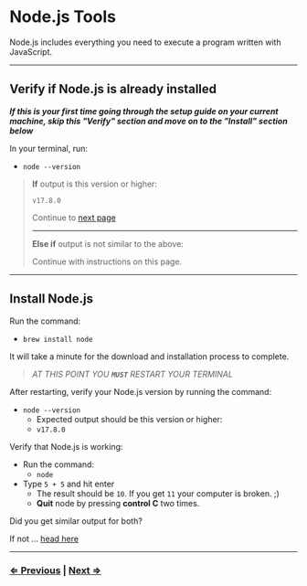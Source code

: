 # Node.js Tools

Node.js includes everything you need to execute a program written with JavaScript.

---

## Verify if Node.js is already installed

**_If this is your first time going through the setup guide on your current machine, skip this "Verify" section and move on to the "Install" section below_**

In your terminal, run:

- `node --version`

> **If** output is this version or higher:
>
> ```text
> v17.8.0
> ```
>
> Continue to [next page](./8-live-server.md)
>
> ---
>**Else if** output is not similar to the above:
>
> Continue with instructions on this page.

---

## Install Node.js

Run the command:

- `brew install node`

It will take a minute for the download and installation process to complete.

> _AT THIS POINT YOU **`MUST`** RESTART YOUR TERMINAL_

After restarting, verify your Node.js version by running the command:

- `node --version`
  - Expected output should be this version or higher:
  - `v17.8.0`

Verify that Node.js is working:

- Run the command:
  - `node`
- Type `5 + 5` and hit enter
  - The result should be `10`.  If you get `11` your computer is broken. ;)
  - **Quit** node by pressing **control C** two times.

Did you get similar output for both?

If not ... [head here](../../error/error.md)

---

### [⇐ Previous](./6-ohmyzsh.md) | [Next ⇒](./8-live-server.md)
